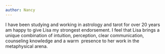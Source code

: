 ```yaml
---
author: Nancy
---
```


I have been studying and working in astrology and tarot for over 20 years am happy to give Lisa my strongest endorsement. I feel that Lisa brings a unique combination of intuition, perception, clear communication, counseling knowledge and a warm  presence to her work in the metaphysical arena.